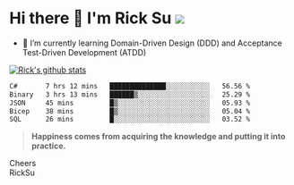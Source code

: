 # Hi there 👋 I'm Rick Su ![](https://komarev.com/ghpvc/?username=ricksu978)
<!--
**ricksu978/ricksu978** is a ✨ _special_ ✨ repository because its `README.md` (this file) appears on your GitHub profile.

Here are some ideas to get you started:

- 🔭 I’m currently working on ...
-->
- 🌱 I’m currently learning Domain-Driven Design (DDD) and Acceptance Test-Driven Development (ATDD)
<!--
- 👯 I’m looking to collaborate on ...
- 🤔 I’m looking for help with ...
- 💬 Ask me about ...
- 📫 How to reach me: ...
- 😄 Pronouns: ...
- ⚡ Fun fact: ...
-->
[![Rick's github stats](https://github-readme-stats.vercel.app/api?username=ricksu978&theme=dark)](https://github.com/ricksu978/ricksu978)

<!--START_SECTION:waka-->

```txt
C#       7 hrs 12 mins   ██████████████░░░░░░░░░░░   56.56 %
Binary   3 hrs 13 mins   ██████▒░░░░░░░░░░░░░░░░░░   25.29 %
JSON     45 mins         █▒░░░░░░░░░░░░░░░░░░░░░░░   05.93 %
Bicep    38 mins         █▒░░░░░░░░░░░░░░░░░░░░░░░   05.04 %
SQL      26 mins         █░░░░░░░░░░░░░░░░░░░░░░░░   03.52 %
```

<!--END_SECTION:waka-->

> **Happiness comes from acquiring the knowledge and putting it into practice.**

Cheers  
RickSu 
